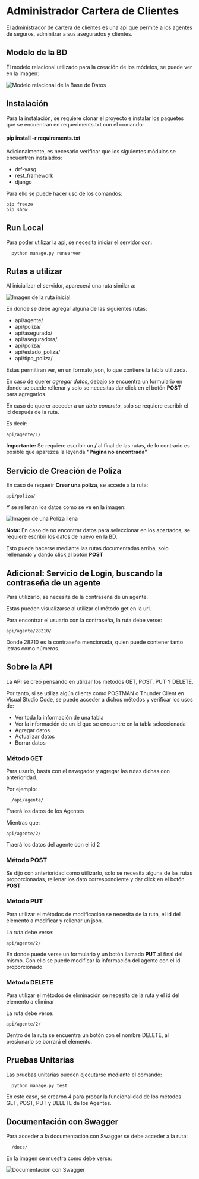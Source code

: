 
# Administrador Cartera de Clientes

El administrador de cartera de clientes es una api que permite a los agentes de seguros, adminitrar a sus asegurados y clientes. 


## Modelo de la BD

El modelo relacional utilizado para la creación de los módelos, se puede ver en la imagen: 

![Modelo relacional de la Base de Datos](./assets/ModeloRelacional.png)

## Instalación

Para la instalación, se requiere clonar el proyecto e instalar los paquetes que se encuentran en requeriments.txt con el comando: 

#### pip install -r requirements.txt

Adicionalmente, es necesario verificar que los siguientes módulos se encuentren instalados: 

* drf-yasg
* rest_framework
* django

Para ello se puede hacer uso de los comandos:

```
pip freeze
pip show

```


## Run Local

Para poder utilizar la api, se necesita iniciar el servidor con: 

```
  python manage.py runserver
```


## Rutas a utilizar

Al inicializar el servidor, aparecerá una ruta similar a: 

![Imagen de la ruta inicial](./assets/Inicial.png)

En donde se debe agregar alguna de las siguientes rutas: 

* api/agente/
* api/poliza/
* api/asegurado/
* api/aseguradora/
* api/poliza/
* api/estado_poliza/
* api/tipo_poliza/

Estas permitiran ver, en un formato json, lo que contiene la tabla utilizada. 

En caso de querer *agregar datos*, debajo se encuentra un formulario en donde se puede rellenar y solo se necesitas dar click en el botón **POST** para agregarlos. 

En caso de querer acceder a un *dato concreto*, solo se requiere escribir el id después de la ruta. 

Es decir: 

```
api/agente/1/
```

**Importante:** Se requiere escribir un **/** al final de las rutas, de lo contrario es posible que aparezca la leyenda **"Página no encontrada"**


## Servicio de Creación de Poliza


En caso de requerir **Crear una poliza**, se accede a la ruta: 

```
api/poliza/
```

Y se rellenan los datos como se ve en la imagen: 

![Imagen de una Poliza llena](./assets/Poliza.png)

**Nota:** En caso de no encontrar datos para seleccionar en los apartados, se requiere escribir los datos de nuevo en la BD.

Esto puede hacerse mediante las rutas documentadas arriba, solo rellenando y dando click al botón **POST**


## Adicional: Servicio de Login, buscando la contraseña de un agente

Para utilizarlo, se necesita de la contraseña de un agente. 

Estas pueden visualizarse al utilizar el método get en la url. 

Para encontrar el usuario con la contraseña, la ruta debe verse:

```
api/agente/28210/
```

Donde 28210 es la contraseña mencionada, quien puede contener tanto letras como números.

## Sobre la API

La API se creó pensando en utilizar los métodos GET, POST, PUT Y DELETE. 

Por tanto, si se utiliza algún cliente como POSTMAN o Thunder Client en Visual Studio Code, se puede acceder a dichos métodos y verificar los usos de: 

* Ver toda la información de una tabla
* Ver la información de un id que se encuentre en la tabla seleccionada
* Agregar datos
* Actualizar datos
* Borrar datos

### Método GET

Para usarlo, basta con el navegador y agregar las rutas dichas con anterioridad. 

Por ejemplo: 

```
  /api/agente/
```

Traerá los datos de los Agentes

Mientras que: 

```
api/agente/2/
```

Traerá los datos del agente con el id 2


### Método POST

Se dijo con anterioridad como utilizarlo, solo se necesita alguna de las rutas proporcionadas, rellenar los dato correspondiente y dar click en el botón **POST**


### Método PUT

Para utilizar el métodos de modificación se necesita de la ruta, el id del elemento a modificar y rellenar un json. 

La ruta debe verse: 

```
api/agente/2/
```

En donde puede verse un formulario y un botón llamado **PUT** al final del mismo. Con ello se puede modificar la información del agente con el id proporcionado

### Método DELETE

Para utilizar el métodos de eliminación se necesita de la ruta y el id del elemento a eliminar

La ruta debe verse: 

```
api/agente/2/
```

Dentro de la ruta se encuentra un botón con el nombre DELETE, al presionarlo se borrará el elemento. 
 

## Pruebas Unitarias

Las pruebas unitarias pueden ejecutarse mediante el comando:

```
  python manage.py test
```

En este caso, se crearon 4 para probar la funcionalidad de los métodos GET, POST, PUT y DELETE de los Agentes. 


## Documentación con Swagger

Para acceder a la documentación con Swagger se debe acceder a la ruta: 

```
  /docs/
```

En la imagen se muestra como debe verse: 

![Documentación con Swagger](./assets/Documentacion.png)
